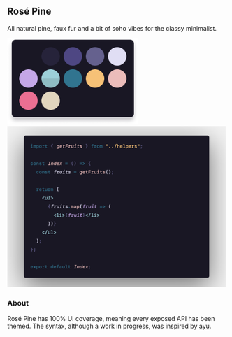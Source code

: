 ## Rosé Pine

All natural pine, faux fur and a bit of soho vibes for the classy minimalist.

<img src="assets/preview-palette.png" alt="Default palette" width="300" />
<img src="assets/preview-code.png" alt="Default code preview" width="500" />

### About

Rosé Pine has 100% UI coverage, meaning every exposed API has been themed. The syntax, although a work in progress, was inspired by [ayu](https://marketplace.visualstudio.com/items?itemName=teabyii.ayu).
